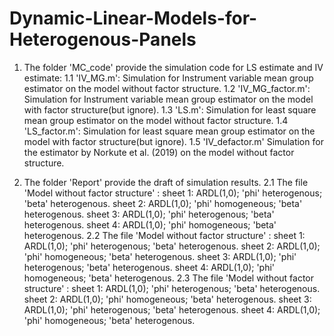 # Dynamic-Linear-Models-for-Heterogenous-Panels 

1. The folder 'MC_code' provide the simulation code for LS estimate and IV estimate:
  1.1 'IV_MG.m': Simulation for Instrument variable mean group estimator on the model without factor structure.
  1.2 'IV_MG_factor.m': Simulation for Instrument variable mean group estimator on the model with factor structure(but ignore).
  1.3 'LS.m': Simulation for least square mean group estimator on the model without factor structure. 
  1.4 'LS_factor.m': Simulation for least square mean group estimator on the model with factor structure(but ignore).
  1.5 'IV_defactor.m' Simulation for the estimator by Norkute et al. (2019) on the model without factor structure.


2. The folder 'Report' provide the draft of simulation results. 
  2.1 The file  'Model  without factor structure' :
     sheet 1: ARDL(1,0); 'phi' heterogenous; 'beta' heterogenous.
     sheet 2: ARDL(1,0); 'phi' homogeneous; 'beta' heterogenous.
     sheet 3: ARDL(1,0); 'phi' heterogenous; 'beta' heterogenous.
     sheet 4: ARDL(1,0); 'phi' homogeneous; 'beta' heterogenous.
  2.2 The file  'Model  without factor structure' :
     sheet 1: ARDL(1,0); 'phi' heterogenous; 'beta' heterogenous.
     sheet 2: ARDL(1,0); 'phi' homogeneous; 'beta' heterogenous.
     sheet 3: ARDL(1,0); 'phi' heterogenous; 'beta' heterogenous.
     sheet 4: ARDL(1,0); 'phi' homogeneous; 'beta' heterogenous.
  2.3 The file  'Model  without factor structure' :
     sheet 1: ARDL(1,0); 'phi' heterogenous; 'beta' heterogenous.
     sheet 2: ARDL(1,0); 'phi' homogeneous; 'beta' heterogenous.
     sheet 3: ARDL(1,0); 'phi' heterogenous; 'beta' heterogenous.
     sheet 4: ARDL(1,0); 'phi' homogeneous; 'beta' heterogenous.
